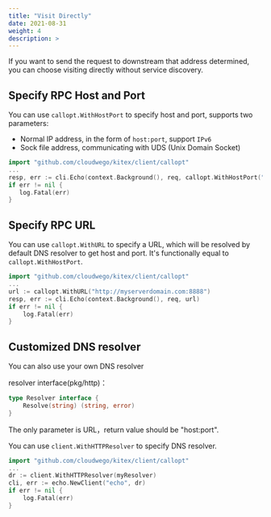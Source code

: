 ```yaml
---
title: "Visit Directly"
date: 2021-08-31
weight: 4
description: >
---
```


If you want to send the request to downstream that address determined, you can choose visiting directly without service discovery.

## Specify RPC Host and Port
You can use `callopt.WithHostPort` to specify host and port, supports two parameters:
- Normal IP address, in the form of `host:port`, support `IPv6`
- Sock file address, communicating with UDS (Unix Domain Socket)

```go
import "github.com/cloudwego/kitex/client/callopt"
...
resp, err := cli.Echo(context.Background(), req, callopt.WithHostPort("127.0.0.1:8888"))
if err != nil {
   log.Fatal(err)
}

```

## Specify RPC URL

You can use `callopt.WithURL` to specify a URL, which will be resolved by default DNS resolver to get host and port. It's functionally equal to `callopt.WithHostPort`.

```go
import "github.com/cloudwego/kitex/client/callopt"
...
url := callopt.WithURL("http://myserverdomain.com:8888")
resp, err := cli.Echo(context.Background(), req, url)
if err != nil {
	log.Fatal(err)
}
```

## Customized DNS resolver

You can also use your own DNS resolver

resolver interface(pkg/http)：

```go
type Resolver interface {
	Resolve(string) (string, error)
}
```

The only parameter is URL，return value should be "host:port".

You can use `client.WithHTTPResolver` to specify DNS resolver.

```go
import "github.com/cloudwego/kitex/client/callopt"
...
dr := client.WithHTTPResolver(myResolver)
cli, err := echo.NewClient("echo", dr)
if err != nil {
	log.Fatal(err)
}
```
